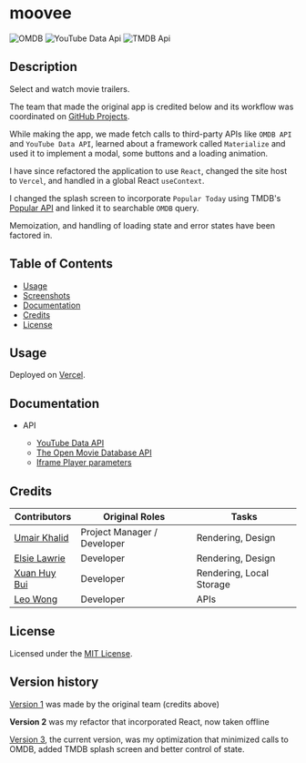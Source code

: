 # moovee

![OMDB](https://img.shields.io/badge/'17-0?label=OMDB%20API&style=for-the-badge&labelColor=white&color=black) ![YouTube Data Api](https://img.shields.io/badge/v3-0?label=YouTube%20Data%20API&style=for-the-badge&labelColor=white&color=black) ![TMDB Api](https://img.shields.io/badge/v3-0?label=TMDB%20API&style=for-the-badge&labelColor=white&color=black)

## Description

Select and watch movie trailers.

The team that made the original app is credited below and its workflow was coordinated on [GitHub Projects](https://github.com/umairkhalid/movie-planner/projects/1).

While making the app, we made fetch calls to third-party APIs like `OMDB API` and `YouTube Data API`, learned about a framework called `Materialize` and used it to implement a modal, some buttons and a loading animation.

I have since refactored the application to use `React`, changed the site host to `Vercel`, and handled in a global React `useContext`.

I changed the splash screen to incorporate `Popular Today` using TMDB's [Popular API](https://developer.themoviedb.org/reference/movie-popular-list) and linked it to searchable `OMDB` query.

Memoization, and handling of loading state and error states have been factored in.

## Table of Contents

- [Usage](#usage)
- [Screenshots](#screenshots)
- [Documentation](#documentation)
- [Credits](#credits)
- [License](#license)

## Usage

Deployed on [Vercel](https://mooovee.vercel.app/).

## Documentation

- API

  - [YouTube Data API](https://developers.google.com/youtube/v3/docs/search/list)
  - [The Open Movie Database API](https://www.omdbapi.com/)
  - [Iframe Player parameters](https://developers.google.com/youtube/player_parameters)

## Credits

| Contributors                                   | Original Roles              | Tasks                    |
| ---------------------------------------------- | --------------------------- | ------------------------ |
| [Umair Khalid](https://github.com/umairkhalid) | Project Manager / Developer | Rendering, Design        |
| [Elsie Lawrie](https://github.com/ElsieMay)    | Developer                   | Rendering, Design        |
| [Xuan Huy Bui](https://github.com/HuyBui1987)  | Developer                   | Rendering, Local Storage |
| [Leo Wong](https://github.com/leoelicos)       | Developer                   | APIs                     |

## License

Licensed under the [MIT License](./LICENSE).

## Version history

[Version 1](https://github.com/umairkhalid/movie-planner) was made by the original team (credits above)

**Version 2** was my refactor that incorporated React, now taken offline

[Version 3](https://mooovee.vercel.app/), the current version, was my optimization that minimized calls to OMDB, added TMDB splash screen and better control of state.
